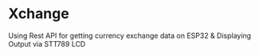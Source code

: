 # Xchange
Using Rest API for getting currency exchange data on ESP32 &amp; Displaying Output via STT789 LCD
